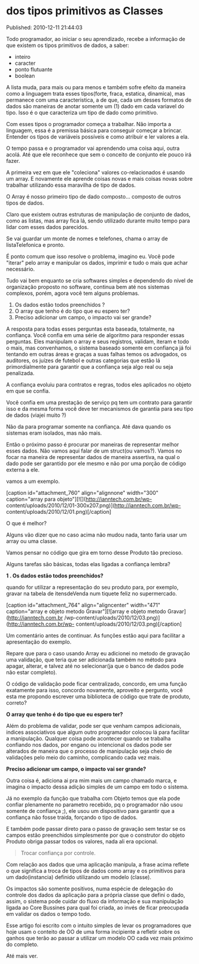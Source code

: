 dos tipos primitivos as Classes
===============================
Published: 2010-12-11 21:44:03

Todo programador, ao iniciar o seu aprendizado, recebe a informação de que
existem os tipos primitivos de dados, a saber:

  * inteiro
  * caracter
  * ponto flutuante
  * boolean

A lista muda, para mais ou para menos e também sofre efeito da maneira como a
linguagem trata esses tipos(forte, fraca, estatica, dinamica), mas permanece
com uma caracteristica, a de que, cada um desses formatos de dados são
maneiras de anotar somente um (1) dado em cada variavel do tipo. Isso é o que
caracteriza um tipo de dado como primitivo.

Com esses tipos o programador começa a trabalhar. Não importa a linguagem,
essa é a premissa básica para conseguir começar a brincar. Entender os tipos
de variáveis possíveis e como atribuir e ler valores a ela.

O tempo passa e o programador vai aprendendo uma coisa aqui, outra acolá. Até
que ele reconhece que sem o conceito de conjunto ele pouco irá fazer.

A primeira vez em que ele "coleciona" valores co-relacionados é usando um
array. E novamente ele aprende coisas novas e mais coisas novas sobre
trabalhar utilizando essa maravilha de tipo de dados.

O Array é nosso primeiro tipo de dado composto... composto de outros tipos de
dados.

Claro que existem outras estruturas de manipulação de conjunto de dados, como
as listas, mas array fica lá, sendo utilizado durante muito tempo para lidar
com esses dados parecidos.

Se vai guardar um monte de nomes e telefones, chama o array de listaTelefonica
e pronto.

É ponto comum que isso resolve o problema, imagino eu. Você pode "iterar" pelo
array e manipular os dados, imprimir e tudo o mais que achar necessário.

Tudo vai bem enquanto se cria softwares simples e dependendo do nível de
organização proposto no software, continua bem até nos sistemas complexos,
porém, agora você tem alguns problemas.

  1. Os dados estão todos preenchidos ?
  2. O array que tenho é do tipo que eu espero ter?
  3. Preciso adicionar um campo, o impacto vai ser grande?

A resposta para todas esses perguntas esta baseada, totalmente, na confiança.
Você confia em uma série de algoritmo para responder essas perguntas. Eles
manipulam o array e seus registros, validam, iteram e todo o mais, mas
convenhamos, o sistema baseado somente em confiança já foi tentando em outras
áreas e graças a suas falhas temos os advogados, os auditores, os juízes de
futebol e outras categorias que estão lá primordialmente para garantir que a
confiança seja algo real ou seja penalizada.

A confiança evoluiu para contratos e regras, todos eles aplicados no objeto em
que se confia.

Você confia em uma prestação de serviço pq tem um contrato para garantir isso
e da mesma forma você deve ter mecanismos de garantia para seu tipo de dados
(viajei muito ?)

Não da para programar somente na confiança. Até dava quando os sistemas eram
isolados, mas não mais.

Então o próximo passo é procurar por maneiras de representar melhor esses
dados. Não vamos aqui falar de um struct(ou vamos?). Vamos no focar na maneira
de representar dados de maneira assertiva, na qual o dado pode ser garantido
por ele mesmo e não por uma porção de código externa a ele.

vamos a um exemplo.

[caption id="attachment_760" align="alignnone" width="300" caption="array para
objeto"][![](http://ianntech.com.br/wp-
content/uploads/2010/12/01-300x207.png)](http://ianntech.com.br/wp-
content/uploads/2010/12/01.png)[/caption]

O que é melhor?

Alguns vão dizer que no caso acima não mudou nada, tanto faria usar um array
ou uma classe.

Vamos pensar no código que gira em torno desse Produto tão precioso.

Alguns tarefas são básicas, todas elas ligadas a confiança lembra?

**1 . Os dados estão todos preenchidos?**

quando for utilizar a representação do seu produto para, por exemplo, gravar
na tabela de itensdeVenda num tiquete feliz no supermercado.

[caption id="attachment_764" align="aligncenter" width="471" caption="array e
objeto metodo Gravar"][![array e objeto metodo Gravar](http://ianntech.com.br
/wp-content/uploads/2010/12/03.png)](http://ianntech.com.br/wp-
content/uploads/2010/12/03.png)[/caption]

Um comentário antes de continuar. As funções estão aqui para facilitar a
apresentação do exemplo.

Repare que para o caso usando Array eu adicionei no metodo de gravação uma
validação, que teria que ser adicionada também no método para apagar, alterar,
e talvez até no selecionar(ja que o banco de dados pode não estar completo).

O código de validação pode ficar centralizado, concordo, em uma função
exatamente para isso, concordo novamente, aproveito e pergunto, você esta me
propondo escrever uma biblioteca de código que trate de produto, correto?

**O array que tenho é do tipo que eu espero ter?**

Além do problema de validar, pode ser que venham campos adicionais, indices
associativos que algum outro programador colocou lá para facilitar a
manipulação. Qualquer coisa pode acontecer quando se trabalha confiando nos
dados, por engano ou intencional os dados pode ser alterados de maneira que o
processo de manipulação seja cheio de validações pelo meio do caminho,
complicando cada vez mais.

**Preciso adicionar um campo, o impacto vai ser grande?**

Outra coisa é, adiciona ai pra mim mais um campo chamado marca, e imagina o
impacto dessa adição simples de um campo em todo o sistema.

Já no exemplo da função que trabalha com Objeto temos que ela pode confiar
plenamente no parametro recebido, pq o programador não usou somente de
confiança ;), ele usou um dispositivo para garantir que a confiança não fosse
traida, forçando o tipo de dados.

E também pode passar direto para o passo de gravação sem testar se os campos
estão preenchidos simplesmente por que o construtor do objeto Produto obriga
passar todos os valores, nada ali era opcional.

> Trocar confiança por controle.

Com relação aos dados que uma aplicação manipula, a frase acima reflete o que
significa a troca de tipos de dados como array e os primitivos para um
dado(instancia) definido utilizando um modelo (classe).

Os impactos são somente positivos, numa espécie de delegação do controle dos
dados da aplicação para a própria classe que defini o dado, assim, o sistema
pode cuidar do fluxo da informação e sua manipulação ligada ao Core Bussines
para qual foi criada, ao invés de ficar preocupada em validar os dados o tempo
todo.

Esse artigo foi escrito com o intuito simples de levar os programadores que
hoje usam o conteito de OO de uma forma incipiente a refletir sobre os ganhos
que terão ao passar a utilizar um modelo OO cada vez mais próximo do completo.

Até mais ver.

